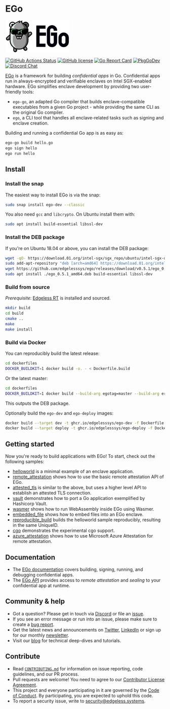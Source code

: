 # EGo
<img src="src/logo.svg" alt="EGo logo" width="40%"/>

[![GitHub Actions Status][github-actions-badge]][github-actions]
[![GitHub license][license-badge]](LICENSE)
[![Go Report Card][go-report-card-badge]][go-report-card]
[![PkgGoDev][go-pkg-badge]][go-pkg]
[![Discord Chat][discord-badge]][discord]

[EGo](https://www.edgeless.systems/products/ego/) is a framework for building *confidential apps* in Go. Confidential apps run in always-encrypted and verifiable enclaves on Intel SGX-enabled hardware. EGo simplifies enclave development by providing two user-friendly tools:

* `ego-go`, an adapted Go compiler that builds enclave-compatible executables from a given Go project - while providing the same CLI as the original Go compiler.
* `ego`, a CLI tool that handles all enclave-related tasks such as signing and enclave creation.

Building and running a confidential Go app is as easy as:
```sh
ego-go build hello.go
ego sign hello
ego run hello
```

## Install

### Install the snap
The easiest way to install EGo is via the snap:
```sh
sudo snap install ego-dev --classic
```

You also need `gcc` and `libcrypto`. On Ubuntu install them with:
```sh
sudo apt install build-essential libssl-dev
```

### Install the DEB package
If you're on Ubuntu 18.04 or above, you can install the DEB package:
```bash
wget -qO- https://download.01.org/intel-sgx/sgx_repo/ubuntu/intel-sgx-deb.key | sudo apt-key add
sudo add-apt-repository "deb [arch=amd64] https://download.01.org/intel-sgx/sgx_repo/ubuntu `lsb_release -cs` main"
wget https://github.com/edgelesssys/ego/releases/download/v0.5.1/ego_0.5.1_amd64.deb
sudo apt install ./ego_0.5.1_amd64.deb build-essential libssl-dev
```

### Build from source
*Prerequisite*: [Edgeless RT](https://github.com/edgelesssys/edgelessrt) is installed and sourced.

```sh
mkdir build
cd build
cmake ..
make
make install
```

### Build via Docker
You can reproducibly build the latest release:
```sh
cd dockerfiles
DOCKER_BUILDKIT=1 docker build -o. - < Dockerfile.build
```
Or the latest master:
```sh
cd dockerfiles
DOCKER_BUILDKIT=1 docker build --build-arg egotag=master --build-arg erttag=master -o. - < Dockerfile.build
```
This outputs the DEB package.

Optionally build the `ego-dev` and `ego-deploy` images:
```sh
docker build --target dev -t ghcr.io/edgelesssys/ego-dev -f Dockerfile.release .
docker build --target deploy -t ghcr.io/edgelesssys/ego-deploy -f Dockerfile.release .
```

## Getting started
Now you're ready to build applications with EGo! To start, check out the following samples:
* [helloworld](samples/helloworld) is a minimal example of an enclave application.
* [remote_attestation](samples/remote_attestation) shows how to use the basic remote attestation API of EGo.
* [attested_tls](samples/attested_tls) is similar to the above, but uses a higher level API to establish an attested TLS connection.
* [vault](samples/vault) demonstrates how to port a Go application exemplified by Hashicorp Vault.
* [wasmer](samples/wasmer) shows how to run WebAssembly inside EGo using Wasmer.
* [embedded_file](samples/embedded_file) shows how to embed files into an EGo enclave.
* [reproducible_build](samples/reproducible_build) builds the helloworld sample reproducibly, resulting in the same UniqueID.
* [cgo](samples/cgo) demonstrates the experimental cgo support.
* [azure_attestation](samples/azure_attestation) shows how to use Microsoft Azure Attestation for remote attestation.

## Documentation
* The [EGo documentation](https://docs.edgeless.systems/ego) covers building, signing, running, and debugging confidential apps.
* The [EGo API](https://pkg.go.dev/github.com/edgelesssys/ego) provides access to *remote attestation* and *sealing* to your confidential app at runtime.

## Community & help

* Got a question? Please get in touch via [Discord][discord] or file an [issue](https://github.com/edgelesssys/ego/issues).
* If you see an error message or run into an issue, please make sure to create a [bug report](https://github.com/edgelesssys/ego/issues).
* Get the latest news and announcements on [Twitter](https://twitter.com/EdgelessSystems), [LinkedIn](https://www.linkedin.com/company/edgeless-systems/) or sign up for our monthly [newsletter](http://eepurl.com/hmjo3H).
* Visit our [blog](https://blog.edgeless.systems/) for technical deep-dives and tutorials.

## Contribute

* Read [`CONTRIBUTING.md`](CONTRIBUTING.md) for information on issue reporting, code guidelines, and our PR process.
* Pull requests are welcome! You need to agree to our [Contributor License Agreement](https://cla-assistant.io/edgelesssys/ego).
* This project and everyone participating in it are governed by the [Code of Conduct](/CODE_OF_CONDUCT.md). By participating, you are expected to uphold this code.
* To report a security issue, write to security@edgeless.systems.


<!-- refs -->
[github-actions]: https://github.com/edgelesssys/ego/actions
[github-actions-badge]: https://github.com/edgelesssys/ego/workflows/Unit%20Tests/badge.svg
[go-pkg]: https://pkg.go.dev/github.com/edgelesssys/ego
[go-pkg-badge]: https://pkg.go.dev/badge/github.com/edgelesssys/ego
[go-report-card]: https://goreportcard.com/report/github.com/edgelesssys/ego
[go-report-card-badge]: https://goreportcard.com/badge/github.com/edgelesssys/ego
[license-badge]: https://img.shields.io/github/license/edgelesssys/ego
[discord]: https://discord.gg/rH8QTH56JN
[discord-badge]: https://img.shields.io/badge/chat-on%20Discord-blue
